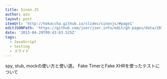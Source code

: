 ```yaml
---
title: Sinon.JS
author: azu
layout: post
itemUrl: 'http://hokaccha.github.io/slides/sinonjs/#page1'
editJSONPath: 'https://github.com/jser/jser.info/edit/gh-pages/data/2013/04/index.json'
date: '2013-04-29T09:43:03.525Z'
tags:
  - JavaScript
  - testing
  - スライド
---
```

spy, stub, mockの使い方と使い道。
Fake TimerとFake XHRを使ったテストについて

